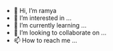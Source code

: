 - 👋 Hi, I’m ramya
- 👀 I’m interested in ...
- 🌱 I’m currently learning ...
- 💞️ I’m looking to collaborate on ...
- 📫 How to reach me ...

<!---
shettyragu/shettyragu is a ✨ special ✨ repository because its `README.md` (this file) appears on your GitHub profile.
You can click the Preview link to take a look at your changes.
--->

